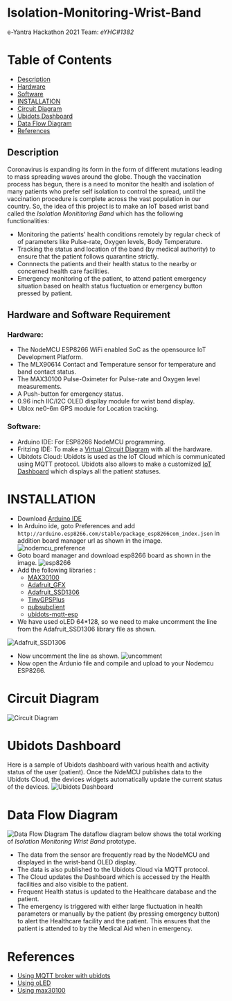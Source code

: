 # **Isolation-Monitoring-Wrist-Band**
e-Yantra Hackathon 2021 Team: *eYHC#1382*

# Table of Contents
- [Description](#description)
- [Hardware](#hardware)
- [Software](#software)
- [INSTALLATION](#installation)
- [Circuit Diagram](#circuit-diagram)
- [Ubidots Dashboard](#ubidots-dashboard)
- [Data Flow Diagram](#data-flow-diagram)
- [References](#references)
## Description
Coronavirus is expanding its form in the form of different mutations leading to mass spreading waves around the globe. Though the vaccination process has begun, there is a need to monitor the health and isolation of many patients who prefer self isolation to control the spread, until the vaccination procedure is complete across the vast population in our country. So, the idea of this project is to make an IoT based wrist band called the *Isolation Monititoring Band* which has the following functionalities:
* Monitoring the patients' health conditions remotely by regular check of of parameters like Pulse-rate, Oxygen levels, Body Temperature.
* Tracking the status and location of the band (by medical authority) to ensure that the patient follows quarantine strictly.
* Connnects the patients and their health status to the nearby or concerned health care facilities.
* Emergency monitoring of the patient, to attend patient emergency situation based on health status fluctuation or emergency button pressed by patient.
 
## Hardware and Software Requirement
### Hardware:
* The NodeMCU ESP8266 WiFi enabled SoC as the opensource IoT Development Platform.
* The MLX90614 Contact and Temperature sensor for temperature and band contact status.
* The MAX30100 Pulse-Oximeter for Pulse-rate and Oxygen level measurements.
* A Push-button for emergency status.
* 0.96 inch IIC/I2C OLED displlay module for wrist band display.
* Ublox ne0-6m GPS module for Location tracking.
### Software:
* Arduino IDE: For ESP8266 NodeMCU programming.
* Fritzing IDE: To make a [Virtual Circuit Diagram](https://github.com/vbeyrc0768/Isolation-Monitoring-Wrist-Band/blob/main/README.md#circuit-diagram) with all the hardware.
* Ubitdots Cloud: Ubidots is used as the IoT Cloud which is communicated using MQTT protocol. Ubidots also allows to make a customized [IoT Dashboard](https://github.com/vbeyrc0768/Isolation-Monitoring-Wrist-Band#ubidots-dashboard) which displays all the patient statuses.

# INSTALLATION
* Download [Arduino IDE](https://www.arduino.cc/en/software)
* In Arduino ide, goto Preferences and add `http://arduino.esp8266.com/stable/package_esp8266com_index.json` in addition board manager url as shown in the image.
![nodemcu_preference](/Images/nodemcu_preference.PNG)
* Goto board manager and download esp8266 board as shown in the image.
![esp8266](/Images/nodemcu_board_manager.PNG)
* Add the following libraries :
  * [MAX30100](/Libraries/MAX30100.zip)
  * [Adafruit_GFX](/Libraries/Adafruit_GFX_Library.zip)
  * [Adafruit_SSD1306](/Libraries/Adafruit_SSD1306.zip)
  * [TinyGPSPlus](/Libraries/TinyGPSPlus.zip)
  * [pubsubclient](/Libraries/pubsubclient.zip)
  * [ubidots-mqtt-esp](/Libraries/ubidots-mqtt-esp.zip)
* We have used oLED 64*128, so we need to make uncomment the line from the Adafruit_SSD1306 library file as shown.

![Adafruit_SSD1306](/Images/gfx.PNG)
* Now uncomment the line as shown.
![uncomment](/Images/uncomment.PNG)
* Now open the Ardunio file and compile and upload to your Nodemcu ESP8266.  

# Circuit Diagram
![Circuit Diagram](/Images/Circuit.png)

# Ubidots Dashboard
Here is a sample of Ubidots dashboard with various health and activity status of the user (patient). Once the NdeMCU publishes data to the Ubidots Cloud, the devices widgets automatically update the current status of the devices.
![Ubidots Dashboard](/Images/Dashboard.png)

# Data Flow Diagram
![Data Flow Diagram](/Images/Working.jpg)
The dataflow diagram below shows the total working of *Isolation Monitoring Wrist Band* prototype.
* The data from the sensor are frequently read by the NodeMCU and displayed in the wrist-band OLED display.
* The data is also published to the Ubidots Cloud via MQTT protocol.
* The Cloud updates the Dashboard which is accessed by the Health facilities and also visible to the patient.
* Frequent Health status is updated to the Healthcare database and the patient.
* The emergency is triggered with either large fluctuation in health parameters or manually by the patient (by pressing emergency button) to alert the Healthcare facility and the patient. This ensures that the patient is attended to by the Medical Aid when in emergency.

# References
* [Using MQTT broker with ubidots](https://github.com/ubidots/ubidots-mqtt-esp)
* [Using oLED](https://create.arduino.cc/projecthub/Arnov_Sharma_makes/0-96-inch-oled-getting-started-guide-78163a)
* [Using max30100](https://create.arduino.cc/projecthub/iasonas-christoulakis/measure-spo2-heart-rate-and-bpt-using-arduino-68724d?ref=part&ref_id=10308&offset=9)
